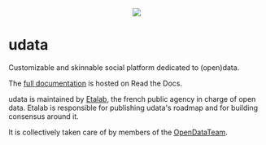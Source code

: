 <p align="center"><img src="https://i.imgur.com/rlRox1c.png"></p>

udata
=====

Customizable and skinnable social platform dedicated to (open)data.

The [full documentation][readthedocs-url] is hosted on Read the Docs.

udata is maintained by [Etalab](https://www.etalab.gouv.fr/), the
french public agency in charge of open data.  Etalab is responsible
for publishing udata's roadmap and for building consensus around it.

It is collectively taken care of by members of the
[OpenDataTeam](https://github.com/opendatateam).

[readthedocs-url]: https://udata.readthedocs.io/en/v6.1.4/
